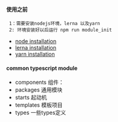 
#### 使用之前

     1：需要安装nodejs环境，lerna 以及yarn
     2: 环境安装好以后运行 npm run module_init

- [node installation](./docs/node_installation.md)
- [lerna installation](./docs/lerna_installation.md)
- [yarn installation](./docs/yarn_installation.md)



#### common typescript module

- components  组件：
- packages    通用模块
- starts      起动机
- templates   模板项目
- types       一些types定义